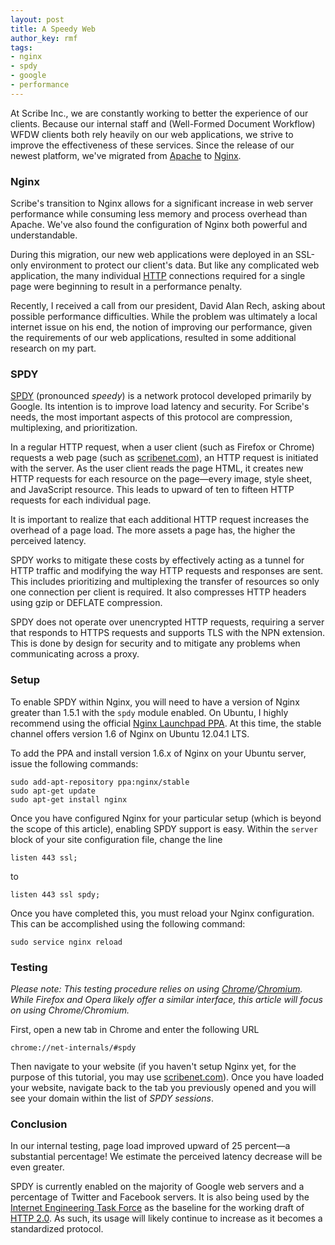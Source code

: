 ```yaml
---
layout: post
title: A Speedy Web
author_key: rmf
tags:
- nginx
- spdy
- google
- performance
---
```


At Scribe Inc., we are constantly working to better the experience of our clients. Because our internal staff and (Well-Formed Document Workflow) WFDW clients both rely heavily on our web applications, we strive to improve the effectiveness of these services. Since the release of our newest platform, we've migrated from [Apache](http://en.wikipedia.org/wiki/Apache_HTTP_Server) to [Nginx](http://en.wikipedia.org/wiki/Nginx). 

### Nginx

Scribe's transition to Nginx allows for a significant increase in web server performance while consuming less memory and process overhead than Apache. We've also found the configuration of Nginx both powerful and understandable. 

During this migration, our new web applications were deployed in an SSL-only environment to protect our client's data. But like any complicated web application, the many individual [HTTP](http://en.wikipedia.org/wiki/HTTP) connections required for a single page were beginning to result in a performance penalty.

Recently, I received a call from our president, David Alan Rech, asking about possible performance difficulties. While the problem was ultimately a local internet issue on his end, the notion of improving our performance, given the requirements of our web applications, resulted in some additional research on my part. 

### SPDY

[SPDY](http://en.wikipedia.org/wiki/SPDY) (pronounced *speedy*) is a network protocol developed primarily by Google. Its intention is to improve load latency and security. For Scribe's needs, the most important aspects of this protocol are compression, multiplexing, and prioritization. 

In a regular HTTP request, when a user client (such as Firefox or Chrome) requests a web page (such as [scribenet.com](https://scribenet.com/)), an HTTP request is initiated with the server. As the user client reads the page HTML, it creates new HTTP requests for each resource on the page&mdash;every image, style sheet, and JavaScript resource. This leads to upward of ten to fifteen HTTP requests for each individual page. 

It is important to realize that each additional HTTP request increases the overhead of a page load. The more assets a page has, the higher the perceived latency. 

SPDY works to mitigate these costs by effectively acting as a tunnel for HTTP traffic and modifying the way HTTP requests and responses are sent. This includes prioritizing and multiplexing the transfer of resources so only one connection per client is required. It also compresses HTTP headers using gzip or DEFLATE compression.

SPDY does not operate over unencrypted HTTP requests, requiring a server that responds to HTTPS requests and supports TLS with the NPN extension. This is done by design for security and to mitigate any problems when communicating across a proxy.

### Setup

To enable SPDY within Nginx, you will need to have a version of Nginx greater than 1.5.1 with the `spdy` module enabled. On Ubuntu, I highly recommend using the official [Nginx Launchpad PPA](https://launchpad.net/~nginx/+archive/stable). At this time, the stable channel offers version 1.6 of Nginx on Ubuntu 12.04.1 LTS.

To add the PPA and install version 1.6.x of Nginx on your Ubuntu server, issue the following commands:

```
sudo add-apt-repository ppa:nginx/stable
sudo apt-get update
sudo apt-get install nginx
```

Once you have configured Nginx for your particular setup (which is beyond the scope of this article), enabling SPDY support is easy. Within the `server` block of your site configuration file, change the line

```
listen 443 ssl;
```

to

```
listen 443 ssl spdy;
```

Once you have completed this, you must reload your Nginx configuration. This can be accomplished using the following command:

```
sudo service nginx reload
```

### Testing

*Please note: This testing procedure relies on using [Chrome](https://www.google.com/chrome/browser/)/[Chromium](http://www.chromium.org/). While Firefox and Opera likely offer a similar interface, this article will focus on using Chrome/Chromium.*

First, open a new tab in Chrome and enter the following URL

```
chrome://net-internals/#spdy
```

Then navigate to your website (if you haven't setup Nginx yet, for the purpose of this tutorial, you may use [scribenet.com](https://scribenet.com/)). Once you have loaded your website, navigate back to the tab you previously opened and you will see your domain within the list of *SPDY sessions*.

### Conclusion

In our internal testing, page load improved upward of 25 percent&mdash;a substantial percentage! We estimate the perceived latency decrease will be even greater. 

SPDY is currently enabled on the majority of Google web servers and a percentage of Twitter and Facebook servers. It is also being used by the [Internet Engineering Task Force](http://en.wikipedia.org/wiki/Internet_Engineering_Task_Force) as the baseline for the working draft of [HTTP 2.0](http://en.wikipedia.org/wiki/HTTP_2.0). As such, its usage will likely continue to increase as it becomes a standardized protocol.